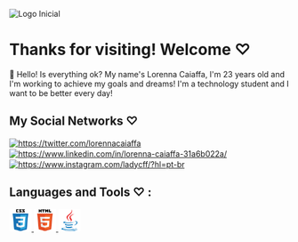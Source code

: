 ![Logo Inicial](https://blog.mxcursos.com/wp-content/uploads/2017/04/front-end-ou-back-end-entenda-as-diferencas-e-descubra-o-seu-perfil.png)


# Thanks for visiting! Welcome ♡

👾 Hello! Is everything ok? My name's Lorenna Caiaffa, I'm 23 years old and I'm working to achieve my goals and dreams! 
I'm a technology student and I want to be better every day!

## My Social Networks ♡

<p align="left">
<a href="@lorennacaiaffa" target="blank"><img align="center" src="https://raw.githubusercontent.com/rahuldkjain/github-profile-readme-generator/master/src/images/icons/Social/twitter.svg" alt="https://twitter.com/lorennacaiaffa" height="30" width="40" /></a>
<a href="https://linkedin.com/in/https://www.linkedin.com/in/lorenna-caiaffa-31a6b022a/" target="blank"><img align="center" src="https://raw.githubusercontent.com/rahuldkjain/github-profile-readme-generator/master/src/images/icons/Social/linked-in-alt.svg" alt="https://www.linkedin.com/in/lorenna-caiaffa-31a6b022a/" height="30" width="40" /></a>
<a href="https://instagram.com/https://www.instagram.com/ladycff/?hl=pt-br" target="blank"><img align="center" src="https://raw.githubusercontent.com/rahuldkjain/github-profile-readme-generator/master/src/images/icons/Social/instagram.svg" alt="https://www.instagram.com/ladycff/?hl=pt-br" height="30" width="40" /></a>
</p>

<h2 align="left">Languages and Tools ♡ :</h2>
<p align="left"> <a href="https://www.w3schools.com/css/" target="_blank" rel="noreferrer"> <img src="https://raw.githubusercontent.com/devicons/devicon/master/icons/css3/css3-original-wordmark.svg" alt="css3" width="40" height="40"/> </a> <a href="https://www.w3.org/html/" target="_blank" rel="noreferrer"> <img src="https://raw.githubusercontent.com/devicons/devicon/master/icons/html5/html5-original-wordmark.svg" alt="html5" width="40" height="40"/> </a> <a href="https://www.java.com" target="_blank" rel="noreferrer"> <img src="https://raw.githubusercontent.com/devicons/devicon/master/icons/java/java-original.svg" alt="java" width="40" height="40"/> </a> </p>
